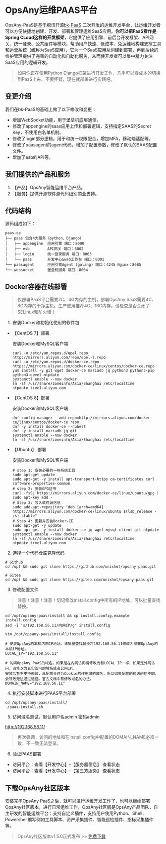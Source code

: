 # OpsAny运维PAAS平台

OpsAny-PaaS是基于腾讯开源[bk-PaaS](https://github.com/Tencent/bk-PaaS) 二次开发的运维开发平台，让运维开发者可以方便快捷地创建、开发、部署和管理运维SaaS应用。**你可以把PaaS看作是Spring CLoud这样的开发框架**，它提供了应用引擎、前后台开发框架、API网关、统一登录、公共组件等模块，帮助用户快速、低成本、免运维地构建支撑工具和运营系统（统称为SaaS应用），它为一个SaaS应用从创建到部署，再到后续的维护管理提供了完善的自动化和自助化服务，从而使开发者可以集中精力关注SaaS应用的逻辑开发。

> 如果你正在使用Python Django框架进行开发工作，几乎可以零成本的切换到PaaS上来，不要怀疑，现在就部署进行实践吧。

## 变更介绍

我们在bk-PaaS的基础上做了以下修改和变更：

- 增加WebSocket功能，用于堡垒机底层通信。
- 修改了appengine的saas应用上传和部署逻辑，支持指定SAAS的Secret Key，不使用白名单机制。
- 修改了login部分逻辑，用于和统一权限配合，增加MFA，移动端适配等。
- 修改了paasagent的agent代码，增加了配置参数，修改了默认的SAAS配置文件。
- 增加了esb的API等。

## 我们提供的产品和服务

1. 【产品】OpsAny智能运维平台产品。
2. 【服务】提供开源软件源代码级别商业支持。

## 代码结构

源码组成如下：

```
paas-ce
├── paas 包含4大服务（python、Django）
│   ├── appengine  应用引擎 端口：8000
│   ├── esb        API网关 端口：8002
│   ├── login      统一登录服务 端口：8003
│   └── paas       开发中心&web工作台 端口：8001
└── paasagent      应用引擎Agent (golang) 端口：4245 Nginx：8085
└── websocket      堡垒机服务 端口：8004
```

## Docker容器在线部署

> 仅部署PaaS平台需要2C、4G内存的主机，部署OpsAny SaaS需要4C、8G内存的干净主机。生产使用推荐4C、16G内存。请检查是否关闭了SELinux和防火墙！

1. 安装Docker和初始化使用的软件包

- 【CentOS 7】部署

  安装Docker和MySQL客户端

  ```
  curl -o /etc/yum.repos.d/epel.repo http://mirrors.aliyun.com/repo/epel-7.repo
  curl -o /etc/yum.repos.d/docker-ce.repo https://mirrors.aliyun.com/docker-ce/linux/centos/docker-ce.repo
  yum install -y git wget docker-ce mariadb jq python3 python3-pip python3-devel ntpdate
  systemctl enable --now docker
  ln -sf /usr/share/zoneinfo/Asia/Shanghai /etc/localtime
  ntpdate time1.aliyun.com
  ```

- 【CentOS 8】部署

  安装Docker和MySQL客户端

  ```
  dnf config-manager --add-repo=http://mirrors.aliyun.com/docker-ce/linux/centos/docker-ce.repo
  dnf -y install docker-ce --nobest
  dnf -y install mariadb jq git
  systemctl enable --now docker
  ln -sf /usr/share/zoneinfo/Asia/Shanghai /etc/localtime
  ```

- 【Ubuntu】 部署

    安装Docker和MySQL客户端

    ```
    # step 1: 安装必要的一些系统工具
    sudo apt-get update
    sudo apt-get -y install apt-transport-https ca-certificates curl software-properties-common
    # step 2: 安装GPG证书
    curl -fsSL https://mirrors.aliyun.com/docker-ce/linux/ubuntu/gpg | sudo apt-key add -
    # Step 3: 写入软件源信息
    sudo add-apt-repository "deb [arch=amd64] https://mirrors.aliyun.com/docker-ce/linux/ubuntu $(lsb_release -cs) stable"
    # Step 4: 更新并安装Docker-CE
    sudo apt-get -y update
    sudo apt-get -y install docker-ce jq wget mysql-client git ntpdate
    systemctl enable --now docker
    ln -sf /usr/share/zoneinfo/Asia/Shanghai /etc/localtime
    ntpdate time1.aliyun.com
    ```

2. 选择一个代码仓库克隆代码

```
# Github
cd /opt && sudo git clone https://github.com/unixhot/opsany-paas.git

# Gitee
cd /opt && sudo git clone https://gitee.com/unixhot/opsany-paas.git
```

3. 修改配置文件

> 注意！注意！注意！切记修改install.config中所有的IP地址，可以批量查找替换。

```
cd /opt/opsany-paas/install && cp install.config.example install.config
sed -i 's/192.168.56.11/内网IP/g' install.config

vim /opt/opsany-paas/install/install.config

# 安装OpsAny的本机内网IP地址。请批量查找替换将192.168.56.11修改为部署OpsAny的本机IP地址。
LOCAL_IP="192.168.56.11"

# 访问OpsAny PaaS的域名，如果是在内网访问请修改为和LOCAL_IP一样，如果是外网访问，请修改为真实访问的域名或者公网IP。
安装后暂不支持修改，此配置会作为Cookie的作用域的域名，所以如果配置的和访问的不同，会导致无法通过验证。官方文档中有修改域名的办法。
DOMAIN_NAME="192.168.56.11"
```

4. 执行安装脚本进行PAAS平台部署

```
cd /opt/opsany-paas/install/
./paas-install.sh 
```

5. 访问域名测试，默认用户名admin 密码admin

  http://192.168.56.11/

> 再次强调，访问的地址和在install.config中配置的DOMAIN_NAME必须一致，不一致无法登录。

6. 验证PAAS部署

- 访问平台：查看【开发中心】-【服务器信息】 查看状态
- 访问平台：查看【开发中心】-【第三方服务】 查看状态


## 下载OpsAny社区版本

安装完毕OpsAny PaaS之后，就可以进行运维开发工作了，也可以继续部署OpsAny社区版本，进行日常运维工作，OpsAny社区版是OpsAny产品团队，自主研发的智能运维平台：支持自定义插件，支持用户使用Python、Shell、Powershell编写例如工具脚本、资产采集插件、智能巡检插件、指标采集插件等。

> OpsAny社区版本v1.5.0正式发布 >> [免费下载](https://opsany.com/#/download)

